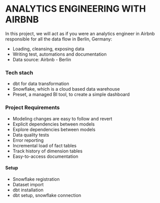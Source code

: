 # ANALYTICS ENGINEERING WITH AIRBNB

In this project, we will act as if you were an analytics engineer in Airbnb responsible for all the data flow in Berlin, Germany:

- Loading, cleansing, exposing data
- Writing test, automations and documentation
- Data source: Airbnb - Berlin

### Tech stach

- dbt for data transformation
- Snowflake, which is a cloud based data warehouse
- Preset, a managed BI tool, to create a simple dashboard

### Project Requirements

- Modeling changes are easy to follow and revert
- Explicit dependencies between models
- Explore dependencies between models
- Data quality tests
- Error reporting
- Incremental load of fact tables
- Track history of dimension tables
- Easy-to-access documentation

#### Setup

- Snowflake registration
- Dataset import
- dbt installation
- dbt setup, snowflake connection

